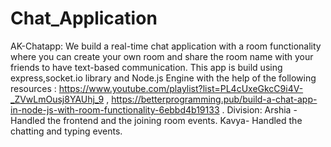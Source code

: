 # Chat_Application
AK-Chatapp: We build a real-time chat application with a room functionality where you can create your own room and share the room name with your friends to have text-based communication. This app is build using express,socket.io library and Node.js Engine with the help of the following resources : https://www.youtube.com/playlist?list=PL4cUxeGkcC9i4V-_ZVwLmOusj8YAUhj_9 , https://betterprogramming.pub/build-a-chat-app-in-node-js-with-room-functionality-6ebbd4b19133 . Division: Arshia - Handled the frontend and the joining room events. Kavya- Handled the chatting and typing events.
